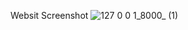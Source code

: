 Websit Screenshot
![127 0 0 1_8000_ (1)](https://github.com/SakthiMS1920/Company-/assets/127119001/9a33776a-2449-4bf6-b2d7-b1ad2ef2fa47)
